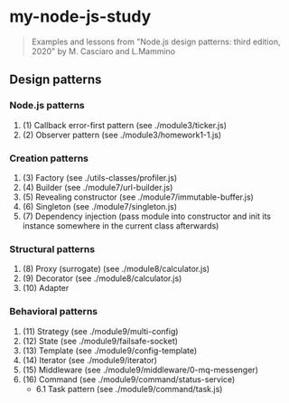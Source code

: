 # my-node-js-study

> Examples and lessons from "Node.js design patterns: third edition, 2020" by M. Casciaro and L.Mammino

## Design patterns

### Node.js patterns

1. (1) Callback error-first pattern (see ./module3/ticker.js)
2. (2) Observer pattern (see ./module3/homework1-1.js)

### Creation patterns

1. (3) Factory (see ./utils-classes/profiler.js)
2. (4) Builder (see ./module7/url-builder.js)
3. (5) Revealing constructor (see ./module7/immutable-buffer.js)
4. (6) Singleton (see ./module7/singleton.js)
5. (7) Dependency injection (pass module into constructor and init its instance somewhere in the current class afterwards)

### Structural patterns

1. (8) Proxy (surrogate) (see ./module8/calculator.js)
2. (9) Decorator (see ./module8/calculator.js)
3. (10) Adapter

### Behavioral patterns

1. (11) Strategy (see ./module9/multi-config)
2. (12) State (see ./module9/failsafe-socket)
3. (13) Template (see ./module9/config-template)
4. (14) Iterator (see ./module9/iterator)
5. (15) Middleware (see ./module9/middleware/0-mq-messenger)
6. (16) Command (see ./module9/command/status-service)
    - 6.1 Task pattern (see ./module9/command/task.js)
